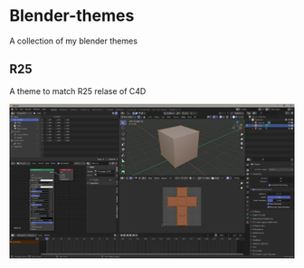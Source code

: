 # Blender-themes
A collection of my blender themes

## R25
A theme to match R25 relase of C4D

![r25](https://raw.githubusercontent.com/xdanielc/Blender-themes/main/r25.png)
